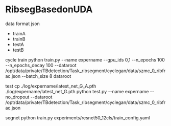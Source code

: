 # RibsegBasedonUDA

data format json
  - trainA
  - trainB
  - testA
  - testB

cycle train python train.py --name expername --gpu_ids 0,1 --n_epochs 100 --n_epochs_decay 100 --dataroot /opt/data/private/TBdetection/Task_ribsegment/cyclegan/data/szmc_0_ribfrac.json --batch_size 8
  dataroot 

test cp ./log/expername/latest_net_G_A.pth ./log/expername/latest_net_G.pth
        python test.py --name expername --no_dropout --dataroot /opt/data/private/TBdetection/Task_ribsegment/cyclegan/data/szmc_0_ribfrac.json

segnet
python train.py experiments/resnet50_12cls/train_config.yaml
